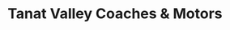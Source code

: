 ---
title: "Tanat Valley Coaches & Motors"
url: /llanrhaeadr-ym-mochnant/tanat-valley-coaches-and-motors/
shop: car repair
---